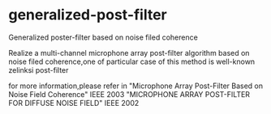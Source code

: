 # generalized-post-filter
Generalized poster-filter based on noise filed coherence

Realize a multi-channel microphone array post-filter algorithm based on noise filed coherence,one of particular case of this method is well-known zelinksi post-filter

for more information,please refer in 
  "Microphone Array Post-Filter Based on Noise Field Coherence" IEEE 2003
  "MICROPHONE ARRAY POST-FILTER FOR DIFFUSE NOISE FIELD"  IEEE 2002
